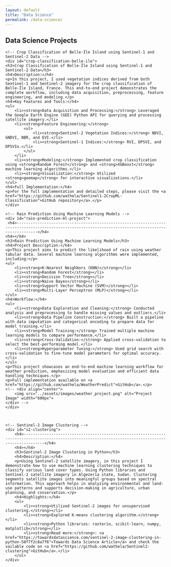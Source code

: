 ```yaml
---
layout: default
title: "Data Science"
permalink: /data-science/
---
```




<div id="data-science" class="tab-content"> 
    <h2>Data Science Projects</h2>


    <!-- Crop Classification of Belle-Île Island using Sentinel-1 and Sentinel-2 Data -->
    <div id="crop-classification-belle-ile">
    <h3>Crop Classification of Belle-Île Island using Sentinel-1 and Sentinel-2 Data</h3>
    <h4>Description:</h4>
    <p>In this project, I used vegetation indices derived from both Sentinel-1 and Sentinel-2 imagery for the crop classification of Belle-Île Island, France. This end-to-end project demonstrates the complete workflow, including data acquisition, preprocessing, feature engineering, and modeling.</p>
    <h4>Key Features and Tools:</h4>
    <ul>
        <li><strong>Data Acquisition and Processing:</strong> Leveraged the Google Earth Engine (GEE) Python API for querying and processing satellite imagery.</li>
        <li><strong>Feature Engineering:</strong>
            <ul>
                <li><strong>Sentinel-2 Vegetation Indices:</strong> NDVI, GNDVI, NBR, and EVI.</li>
                <li><strong>Sentinel-1 Indices:</strong> RVI, DPSVI, and DPSVIo.</li>
            </ul>
        </li>
        <li><strong>Modeling:</strong> Implemented crop classification using <strong>Random Forest</strong> and <strong>XGBoost</strong> machine learning algorithms.</li>
        <li><strong>Visualization:</strong> Utilized <strong>geemap</strong> for interactive visualizations.</li>
    </ul>
    <h4>Full Implementation:</h4>
    <p>For the full implementation and detailed steps, please visit the <a href="https://github.com/wathela/Sentinel1-2CropML-Classification">GitHub repository</a>.</p>
    </div>

    <!-- Rain Prediction Using Machine Learning Models -->
    <div id="rain-prediction-ml-project">
     <h4>-----------------------------------------------------------------------------------------------------------------------------------------------------</h4>
    <h4></h4>
    <h3>Rain Prediction Using Machine Learning Models</h3>
    <h4>Project Description:</h4>
    <p>This project aims to predict the likelihood of rain using weather tabular data. Several machine learning algorithms were implemented, including:</p>
    <ul>
        <li><strong>K-Nearest Neighbors (KNN)</strong></li>
        <li><strong>Random Forest</strong></li>
        <li><strong>Decision Tree</strong></li>
        <li><strong>Naive Bayes</strong></li>
        <li><strong>Support Vector Machine (SVM)</strong></li>
        <li><strong>Multi-Layer Perceptron (MLP)</strong></li>
    </ul>
    <h4>Workflow:</h4>
    <ul>
        <li><strong>Data Exploration and Cleaning:</strong> Conducted analysis and preprocessing to handle missing values and outliers.</li>
        <li><strong>Data Pipeline Construction:</strong> Built a pipeline with data imputation and categorical encoding to prepare data for model training.</li>
        <li><strong>Model Training:</strong> Trained multiple machine learning models to compare performance.</li>
        <li><strong>Cross-Validation:</strong> Applied cross-validation to select the best-performing model.</li>
        <li><strong>Hyperparameter Tuning:</strong> Used grid search with cross-validation to fine-tune model parameters for optimal accuracy.</li>
    </ul>
    <p>This project showcases an end-to-end machine learning workflow for weather prediction, emphasizing model evaluation and efficient data handling techniques.</p> 
    <p>Full implementation available on <a href="https://github.com/wathela/WeatherPredict">GitHub</a>.</p>
    <!-- <div align="center">
        <img src="../assets/images/weather_project.png" alt="Project Image" width="600px">
    </div> -->
    </div>

   

    <!-- Sentinel-2 Image Clustering -->
    <div id="s2-clustering">
        <h4>-----------------------------------------------------------------------------------------------------------------------------------------------------</h4>
        <h4></h4>
        <h3>Sentinel-2 Image Clustering in Python</h3>
        <h4>Description:</h4>  
        <p>Using Sentinel-2 satellite imagery, in this project I demonstrate how to use machine learning clustering techniques to classify various land cover types. Using Python libraries and Sentinel-2 satellite imagery in Algezeria state, Sudan. Clustering segments satellite images into meaningful groups based on spectral information. This approach helps in analyzing environmental and land-use patterns and supports decision-making in agriculture, urban planning, and conservation.</p>
        <h4>Highlights:</h4>
        <ul>
            <li><strong>Utilized Sentinel-2 images for unsupervised clustering.</strong></li>
            <li><strong>Explored K-means clustering algorithm.</strong></li>
            <li><strong>Python libraries: rasterio, scikit-learn, numpy, matplotlib</strong></li>
            <li><strong>Read more:</strong>: <a href="https://towardsdatascience.com/sentinel-2-image-clustering-in-python-58f7f2c8a7f6">Towards Data Science Article</a> and check the vailable code on <a href="https://github.com/wathela/Sentinel2-clustering">GitHub</a>.</li>
        </ul>
    </div>
</div>